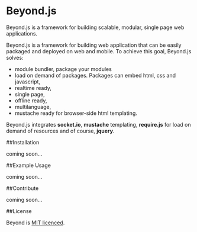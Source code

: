 # Beyond.js

Beyond.js is a framework for building scalable, modular, single page web applications.


Beyond.js is a framework for building web application that can be easily packaged and deployed on web and mobile. To achieve this goal, Beyond.js solves:
* module bundler, package your modules
* load on demand of packages. Packages can embed html, css and javascript,
* realtime ready,
* single page,
* offline ready,
* multilanguage,
* mustache ready for browser-side html templating.

Beyond.js integrates **socket.io**, **mustache** templating, **require.js** for load on demand of resources and of course, **jquery**.

##Installation

coming soon...

##Example Usage

coming soon...

##Contribute

coming soon...

##License

Beyond is [MIT licenced](https://opensource.org/licenses/MIT).